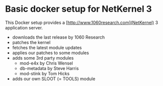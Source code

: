 Basic docker setup for NetKernel 3
==================================

This Docker setup provides a [http://www.1060research.com](NetKernel) 3 application server.

* downloads the last release by 1060 Research
* patches the kernel
* fetches the latest module updates
* applies our patches to some modules
* adds some 3rd party modules
  * mod-e4x by Chris Wensel
  * db-metadata by Steve Harris
  * mod-stink by Tom Hicks
* adds our own SLOOT (= TOOLS) module
